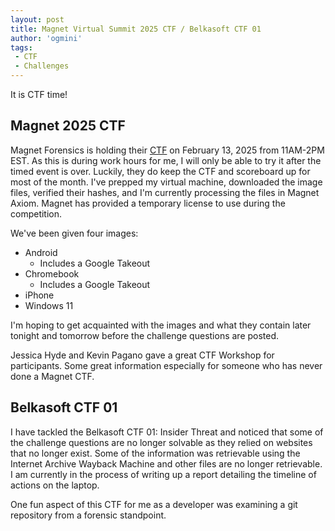 ```yaml
---
layout: post
title: Magnet Virtual Summit 2025 CTF / Belkasoft CTF 01
author: 'ogmini'
tags:
 - CTF
 - Challenges
---
```


It is CTF time!

## Magnet 2025 CTF

Magnet Forensics is holding their [CTF](https://magnetvirtualsummit.com/capture-the-flag/) on February 13, 2025 from 11AM-2PM EST. As this is during work hours for me, I will only be able to try it after the timed event is over. Luckily, they do keep the CTF and scoreboard up for most of the month. I've prepped my virtual machine, downloaded the image files, verified their hashes, and I'm currently processing the files in Magnet Axiom. Magnet has provided a temporary license to use during the competition.

We've been given four images:

- Android
  - Includes a Google Takeout
- Chromebook
  - Includes a Google Takeout
- iPhone
- Windows 11

I'm hoping to get acquainted with the images and what they contain later tonight and tomorrow before the challenge questions are posted.

Jessica Hyde and Kevin Pagano gave a great CTF Workshop for participants. Some great information especially for someone who has never done a Magnet CTF.

## Belkasoft CTF 01

I have tackled the Belkasoft CTF 01: Insider Threat and noticed that some of the challenge questions are no longer solvable as they relied on websites that no longer exist. Some of the information was retrievable using the Internet Archive Wayback Machine and other files are no longer retrievable. I am currently in the process of writing up a report detailing the timeline of actions on the laptop.

One fun aspect of this CTF for me as a developer was examining a git repository from a forensic standpoint.
